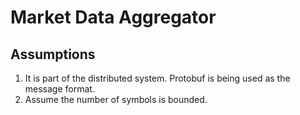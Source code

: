 # Market Data Aggregator

## Assumptions

1. It is part of the distributed system. Protobuf is being used as the message format.
2. Assume the number of symbols is bounded.